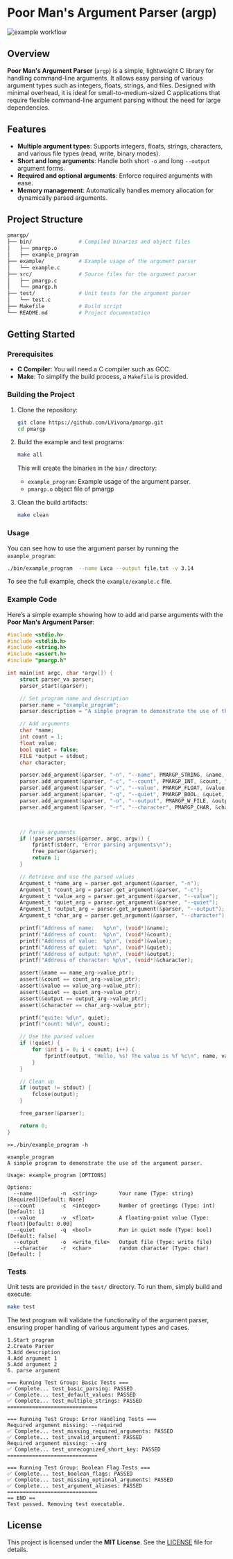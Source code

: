 # Poor Man's Argument Parser (argp)


![example workflow](https://github.com/LVivona/pmargp/actions/workflows/c-cpp.yml/badge.svg)

## Overview

**Poor Man's Argument Parser** (`argp`) is a simple, lightweight C library for handling command-line arguments. It allows easy parsing of various argument types such as integers, floats, strings, and files. Designed with minimal overhead, it is ideal for small-to-medium-sized C applications that require flexible command-line argument parsing without the need for large dependencies.

## Features

- **Multiple argument types**: Supports integers, floats, strings, characters, and various file types (read, write, binary modes).
- **Short and long arguments**: Handle both short `-o` and long `--output` argument forms.
- **Required and optional arguments**: Enforce required arguments with ease.
- **Memory management**: Automatically handles memory allocation for dynamically parsed arguments.

## Project Structure

```bash
pmargp/
├── bin/               # Compiled binaries and object files
│   ├── pmargp.o
│   ├── example_program
├── example/           # Example usage of the argument parser
│   └── example.c
├── src/               # Source files for the argument parser
│   ├── pmargp.c
│   └── pmargp.h
├── test/              # Unit tests for the argument parser
│   └── test.c
├── Makefile           # Build script
└── README.md          # Project documentation
```

## Getting Started

### Prerequisites

- **C Compiler**: You will need a C compiler such as GCC.
- **Make**: To simplify the build process, a `Makefile` is provided.

### Building the Project

1. Clone the repository:

    ```bash
    git clone https://github.com/LVivona/pmargp.git
    cd pmargp
    ```

2. Build the example and test programs:

    ```bash
    make all
    ```

   This will create the binaries in the `bin/` directory:
   - `example_program`: Example usage of the argument parser.
   - `pmargp.o` object file of pmargp

3. Clean the build artifacts:

    ```bash
    make clean
    ```

### Usage

You can see how to use the argument parser by running the `example_program`:

```bash
./bin/example_program  --name Luca --output file.txt -v 3.14
```

To see the full example, check the `example/example.c` file.

### Example Code

Here’s a simple example showing how to add and parse arguments with the **Poor Man's Argument Parser**:

```c
#include <stdio.h>
#include <stdlib.h>
#include <string.h>
#include <assert.h>
#include "pmargp.h"

int main(int argc, char *argv[]) {
    struct parser_va parser;
    parser_start(&parser);

    // Set program name and description
    parser.name = "example_program";
    parser.description = "A simple program to demonstrate the use of the argument parser.";

    // Add arguments
    char *name;
    int count = 1;
    float value;
    bool quiet = false;
    FILE *output = stdout;
    char character;

    parser.add_argument(&parser, "-n", "--name", PMARGP_STRING, &name, "Your name", true);
    parser.add_argument(&parser, "-c", "--count", PMARGP_INT, &count, "Number of greetings", false);
    parser.add_argument(&parser, "-v", "--value", PMARGP_FLOAT, &value, "A floating-point value", false);
    parser.add_argument(&parser, "-q", "--quiet", PMARGP_BOOL, &quiet, "Run in quiet mode", false);
    parser.add_argument(&parser, "-o", "--output", PMARGP_W_FILE, &output, "Output file", false);
    parser.add_argument(&parser, "-r", "--character", PMARGP_CHAR, &character, "random character", false);



    // Parse arguments
    if (!parser.parses(&parser, argc, argv)) {
        fprintf(stderr, "Error parsing arguments\n");
        free_parser(&parser);
        return 1;
    }

    // Retrieve and use the parsed values
    Argument_t *name_arg = parser.get_argument(&parser, "-n");
    Argument_t *count_arg = parser.get_argument(&parser, "-c");
    Argument_t *value_arg = parser.get_argument(&parser, "--value");
    Argument_t *quiet_arg = parser.get_argument(&parser, "--quiet");
    Argument_t *output_arg = parser.get_argument(&parser, "--output");
    Argument_t *char_arg = parser.get_argument(&parser, "--character");

    printf("Address of name:   %p\n", (void*)&name);
    printf("Address of count:  %p\n", (void*)&count);
    printf("Address of value:  %p\n", (void*)&value);
    printf("Address of quiet:  %p\n", (void*)&quiet);
    printf("Address of output: %p\n", (void*)&output);
    printf("Address of character: %p\n", (void*)&character);

    assert(&name == name_arg->value_ptr);
    assert(&count == count_arg->value_ptr);
    assert(&value == value_arg->value_ptr);
    assert(&quiet == quiet_arg->value_ptr);
    assert(&output == output_arg->value_ptr);
    assert(&character == char_arg->value_ptr);

    printf("quite: %d\n", quiet);
    printf("count: %d\n", count);

    // Use the parsed values
    if (!quiet) {
        for (int i = 0; i < count; i++) {
            fprintf(output, "Hello, %s! The value is %f %c\n", name, value, character);
        }
    }

    // Clean up
    if (output != stdout) {
        fclose(output);
    }

    free_parser(&parser);

    return 0;
}
```

```
>>./bin/example_program -h                                       

example_program
A simple program to demonstrate the use of the argument parser.

Usage: example_program [OPTIONS]

Options:
  --name         -n  <string>       Your name (Type: string) [Required][Default: None]
  --count        -c  <integer>      Number of greetings (Type: int)[Default: 1]
  --value        -v  <float>        A floating-point value (Type: float)[Default: 0.00]
  --quiet        -q  <bool>         Run in quiet mode (Type: bool)[Default: false]
  --output       -o  <write_file>   Output file (Type: write file)
  --character    -r  <char>         random character (Type: char)[Default: ]
```

### Tests

Unit tests are provided in the `test/` directory. To run them, simply build and execute:

```bash
make test
```

The test program will validate the functionality of the argument parser, ensuring proper handling of various argument types and cases.

```
1.Start program
2.Create Parser
3.Add description
4.Add argument 1
5.Add argument 2
6. parse argument

=== Running Test Group: Basic Tests ===
✅ Complete... test_basic_parsing: PASSED
✅ Complete... test_default_values: PASSED
✅ Complete... test_multiple_strings: PASSED
=============================

=== Running Test Group: Error Handling Tests ===
Required argument missing: --required
✅ Complete... test_missing_required_arguments: PASSED
✅ Complete... test_invalid_argument: PASSED
Required argument missing: --arg
✅ Complete... test_unrecognized_short_key: PASSED
=============================

=== Running Test Group: Boolean Flag Tests ===
✅ Complete... test_boolean_flags: PASSED
✅ Complete... test_missing_optional_arguments: PASSED
✅ Complete... test_argument_aliases: PASSED
=============================
== END ==
Test passed. Removing test executable.
```

## License

This project is licensed under the **MIT License**. See the [LICENSE](LICENSE) file for details.
